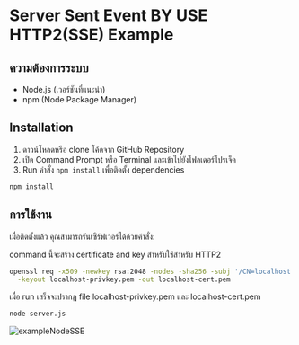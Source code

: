 # Server Sent Event BY USE HTTP2(SSE) Example 

## ความต้องการระบบ

- Node.js (เวอร์ชันที่แนะนำ)
- npm (Node Package Manager) 

## Installation

1. ดาวน์โหลดหรือ clone โค้ดจาก GitHub Repository
2. เปิด Command Prompt หรือ Terminal และเข้าไปยังโฟลเดอร์โปรเจ็ค
3. Run คำสั่ง `npm install` เพื่อติดตั้ง dependencies

```bash
npm install
```

## การใช้งาน

เมื่อติดตั้งแล้ว คุณสามารถรันเซิร์ฟเวอร์ได้ด้วยคำสั่ง:

command นี้จะสร้าง certificate and key สำหรับใช้สำหรับ HTTP2
```bash
openssl req -x509 -newkey rsa:2048 -nodes -sha256 -subj '/CN=localhost' \
  -keyout localhost-privkey.pem -out localhost-cert.pem
```
เมื่อ run เสร็จจะปรากฏ file localhost-privkey.pem และ localhost-cert.pem

```bash
node server.js
```

![exampleNodeSSE](https://github.com/worawut-dev/nodeSSE/assets/64031286/97e09c0c-142a-4269-b775-837ac8169e54)
